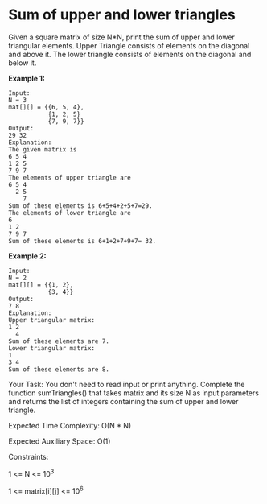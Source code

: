 # Sum of upper and lower triangles

Given a square matrix of size N*N, print the sum of upper and lower triangular elements. Upper Triangle consists of elements on the diagonal and above it. The lower triangle consists of elements on the diagonal and below it. 

**Example 1:**
```
Input:
N = 3 
mat[][] = {{6, 5, 4},
           {1, 2, 5}
           {7, 9, 7}}
Output: 
29 32
Explanation:
The given matrix is
6 5 4
1 2 5
7 9 7
The elements of upper triangle are
6 5 4
  2 5
    7
Sum of these elements is 6+5+4+2+5+7=29.
The elements of lower triangle are
6
1 2
7 9 7
Sum of these elements is 6+1+2+7+9+7= 32.
```
**Example 2:**
```
Input:
N = 2
mat[][] = {{1, 2},
           {3, 4}}
Output: 
7 8
Explanation:
Upper triangular matrix:
1 2
  4
Sum of these elements are 7.
Lower triangular matrix:
1
3 4
Sum of these elements are 8.
```
Your Task:
You don't need to read input or print anything. Complete the function sumTriangles() that takes matrix and its size N as input parameters and returns the list of integers containing the sum of upper and lower triangle.

Expected Time Complexity: O(N * N)

Expected Auxiliary Space: O(1)

Constraints: 

1 <= N <= 10<sup>3</sup>

1 <= matrix[i][j] <= 10<sup>6</sup>